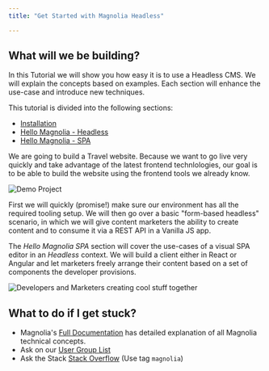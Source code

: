 ```yaml
---
title: "Get Started with Magnolia Headless"

---
```


## What will we be building?

In this Tutorial we will show you how easy it is to use a Headless CMS. 
We will explain the concepts based on examples. Each section will enhance the use-case and introduce new techniques.

This tutorial is divided into the following sections:

- [Installation](/docs/getting-started/installation)
- [Hello Magnolia - Headless](/docs/getting-started/hello-headless) 
- [Hello Magnolia - SPA](/docs/getting-started/hello-spa)

We are going to build a Travel website. Because we want to go live very quickly and take advantage of the latest frontend technlologies, our goal is to be able to build the website using the frontend tools we already know.

![Demo Project](/assets/02-01-vanilla-result.jpg)

First we will quickly (promise!) make sure our environment has all the required tooling setup. We will then go over a basic "form-based headless" scenario, in which we will give content marketers the ability to create content and to consume it via a REST API in a Vanilla JS app.

The *Hello Magnolia SPA* section will cover the use-cases of a visual SPA editor in an *Headless* context. We will build a client either in React or Angular and let marketers freely arrange their content based on a set of components the developer provisions.

![Developers and Marketers creating cool stuff together](/assets/illustrations/SPA-Devs-and-Marketers-1024x512.png)

## What to do if I get stuck?
- Magnolia's [Full Documentation](https://documentation.magnolia-cms.com/display/DOCS) has detailed explanation of all Magnolia technical concepts.
- Ask on our [User Group List](https://groups.google.com/a/magnolia-cms.com/forum/#!forum/user-list)
- Ask the Stack [Stack Overflow](https://stackoverflow.com/questions/tagged/magnolia) (Use tag `magnolia`)


